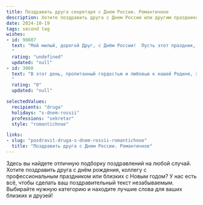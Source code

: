 ```yaml
---
title: Поздравить друга секретаря с Днем России. Романтичное
description: Хотите поздравить друга с Днем России или другим праздником? Наш ИИ создаст незабываемое поздравление, а вы обязательно выделитесь среди других.  
date: 2024-10-19
tags: second tag
wishes:
- id: 98607
  text: "Мой милый, дорогой Друг, с Днём России!  Пусть этот праздник, полный света и гордости за нашу Родину, станет для тебя символом таких же ярких и чистых чувств, какие я испытываю к тебе. Твоя преданность делу, твоя аккуратность и чуткость, как у самого лучшего секретаря, вдохновляют меня.  Пусть твоя жизнь будет наполнена счастьем, любовью и успехом, словно прекрасная мелодия, звучащая в унисон с великой симфонией нашей страны.  Я люблю тебя!
  "
  rating: "undefined"
  updated: "null"
- id: 3060
  text: "В этот день, пропитанный гордостью и любовью к нашей Родине, хочу пожелать тебе, мой дорогой друг, невероятной красоты чувств и эмоций. Пусть твой секретарский талант, словно волшебный ключик, открывает двери к счастью и успеху. А Россия, наша прекрасная и необъятная, пусть всегда будет для тебя источником вдохновения и гордости. С Днем России!
  "
  rating: "0"
  updated: "null"

selectedValues:
  recipients: "druga"
  holidays: "s-dnem-rossii"
  professions: "sekretar"
  style: "romantichnoe"

links:
- slug: "pozdravit-druga-s-dnem-rossii-romantichnoe"
  title: "Поздравить друга с Днем России. Романтичное"
---
```


Здесь вы найдете отличную подборку поздравлений на любой случай. 
Хотите поздравить друга с днём рождения, коллегу с профессиональным праздником или близких с Новым годом? У нас есть всё, чтобы сделать ваш поздравительный текст незабываемым. Выбирайте нужную категорию и находите лучшие слова для ваших близких и друзей!
